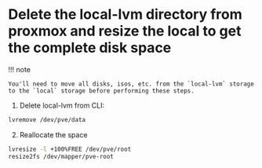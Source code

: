 # Delete the local-lvm directory from proxmox and resize the local to get the complete disk space

!!! note

    You'll need to move all disks, isos, etc. from the `local-lvm` storage to the `local` storage before performing these steps.

1. Delete local-lvm from CLI:

``` bash
lvremove /dev/pve/data
```

2. Reallocate the space

``` bash
lvresize -l +100%FREE /dev/pve/root
resize2fs /dev/mapper/pve-root
```
